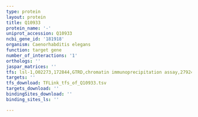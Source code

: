 ```yaml
---
type: protein
layout: protein
title: Q10933
protein_name: '-'
uniprot_accession: Q10933
ncbi_gene_id: '181918'
organism: Caenorhabditis elegans
function: target gene
number_of_interactions: '1'
orthologs: ''
jaspar_matrices: ''
tfs: lsl-1,O02273,172844,GTRD,chromatin immunoprecipitation assay,27924024%5Buid%5D,No
targets: ''
tfs_download: TFLink_tfs_of_Q10933.tsv
targets_download: ''
bindingSites_download: ''
binding_sites_ls: ''

---
```

